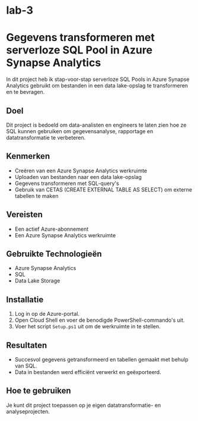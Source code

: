 # lab-3
# Gegevens transformeren met serverloze SQL Pool in Azure Synapse Analytics

In dit project heb ik stap-voor-stap serverloze SQL Pools in Azure Synapse Analytics gebruikt om bestanden in een data lake-opslag te transformeren en te bevragen.

## Doel
Dit project is bedoeld om data-analisten en engineers te laten zien hoe ze SQL kunnen gebruiken om gegevensanalyse, rapportage en datatransformatie te verbeteren.

## Kenmerken
- Creëren van een Azure Synapse Analytics werkruimte
- Uploaden van bestanden naar een data lake-opslag
- Gegevens transformeren met SQL-query's
- Gebruik van CETAS (CREATE EXTERNAL TABLE AS SELECT) om externe tabellen te maken

## Vereisten
- Een actief Azure-abonnement
- Een Azure Synapse Analytics werkruimte

## Gebruikte Technologieën
- Azure Synapse Analytics
- SQL
- Data Lake Storage

## Installatie
1. Log in op de Azure-portal.
2. Open Cloud Shell en voer de benodigde PowerShell-commando's uit.
3. Voer het script `Setup.ps1` uit om de werkruimte in te stellen.

## Resultaten
- Succesvol gegevens getransformeerd en tabellen gemaakt met behulp van SQL.
- Data in bestanden werd efficiënt verwerkt en geëxporteerd.

## Hoe te gebruiken
Je kunt dit project toepassen op je eigen datatransformatie- en analyseprojecten.
